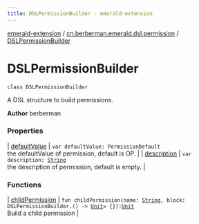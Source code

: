 ```yaml
---
title: DSLPermissionBuilder - emerald-extension
---
```


[emerald-extension](../../index.html) / [cn.berberman.emerald.dsl.permission](../index.html) / [DSLPermissionBuilder](.)

# DSLPermissionBuilder

`class DSLPermissionBuilder`

A DSL structure to build permissions.

**Author**
berberman

### Properties

| [defaultValue](default-value.html) | `var defaultValue: PermissionDefault`<br>the defaultValue of permission, default is OP. |
| [description](description.html) | `var description: `[`String`](https://kotlinlang.org/api/latest/jvm/stdlib/kotlin/-string/index.html)<br>the description of permission, default is empty. |

### Functions

| [childPermission](child-permission.html) | `fun childPermission(name: `[`String`](https://kotlinlang.org/api/latest/jvm/stdlib/kotlin/-string/index.html)`, block: DSLPermissionBuilder.() -> `[`Unit`](https://kotlinlang.org/api/latest/jvm/stdlib/kotlin/-unit/index.html)` = {}): `[`Unit`](https://kotlinlang.org/api/latest/jvm/stdlib/kotlin/-unit/index.html)<br>Build a child permission |

